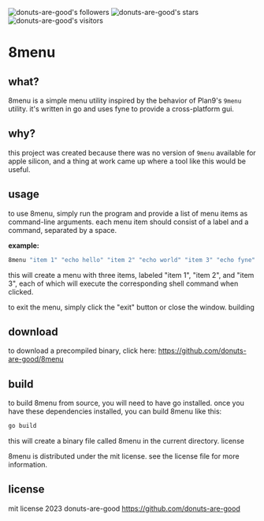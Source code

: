 ![donuts-are-good's followers](https://img.shields.io/github/followers/donuts-are-good?&color=555&style=for-the-badge&label=followers) ![donuts-are-good's stars](https://img.shields.io/github/stars/donuts-are-good?affiliations=OWNER%2CCOLLABORATOR&color=555&style=for-the-badge) ![donuts-are-good's visitors](https://komarev.com/ghpvc/?username=donuts-are-good&color=555555&style=for-the-badge&label=visitors)

# 8menu

## what?

8menu is a simple menu utility inspired by the behavior of Plan9's `9menu` utility. it's written in go and uses fyne to provide a cross-platform gui.

## why?

this project was created because there was no version of `9menu` available for apple silicon, and a thing at work came up where a tool like this would be useful.

## usage
to use 8menu, simply run the program and provide a list of menu items as command-line arguments. each menu item should consist of a label and a command, separated by a space. 

**example:**

```bash
8menu "item 1" "echo hello" "item 2" "echo world" "item 3" "echo fyne"
```

this will create a menu with three items, labeled "item 1", "item 2", and "item 3", each of which will execute the corresponding shell command when clicked.

to exit the menu, simply click the "exit" button or close the window.
building

## download

to download a precompiled binary, click here: https://github.com/donuts-are-good/8menu
## build

to build 8menu from source, you will need to have go installed. once you have these dependencies installed, you can build 8menu like this:

```bash
go build
```

this will create a binary file called 8menu in the current directory.
license

8menu is distributed under the mit license. see the license file for more information.


## license
mit license 2023 donuts-are-good https://github.com/donuts-are-good
